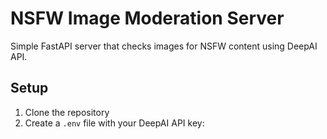 # NSFW Image Moderation Server

Simple FastAPI server that checks images for NSFW content using DeepAI API.

## Setup

1. Clone the repository
2. Create a `.env` file with your DeepAI API key: